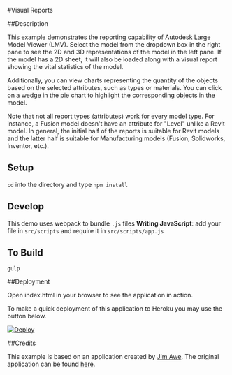 #Visual Reports

##Description

This example demonstrates the reporting capability of Autodesk Large Model Viewer (LMV). Select the model from the dropdown box in the right pane to see the 2D and 3D representations of the model in the left pane. If the model has a 2D sheet, it will also be loaded along with a visual report showing the vital statistics of the model.

Additionally, you can view charts representing the quantity of the objects based on the selected attributes, such as types or materials. You can click on a wedge in the pie chart to highlight the corresponding objects in the model.

Note that not all report types (attributes) work for every model type. For instance, a Fusion model doesn't have an attribute for "Level" unlike a Revit model. In general, the initial half of the reports is suitable for Revit models and the latter half is suitable for Manufacturing models (Fusion, Solidworks, Inventor, etc.).

## Setup
`cd` into the directory and type `npm install`

## Develop
This demo uses webpack to bundle `.js` files
__Writing JavaScript__: add your file in `src/scripts` and require it in `src/scripts/app.js`

## To Build
`gulp`

##Deployment

Open index.html in your browser to see the application in action.

To make a quick deployment of this application to Heroku you may use the button below.

[![Deploy](https://www.herokucdn.com/deploy/button.png)](https://heroku.com/deploy)

##Credits

This example is based on an application created by [Jim Awe](https://github.com/JimAwe). The original application can be found [here](https://github.com/JimAwe/LmvNavTest).
